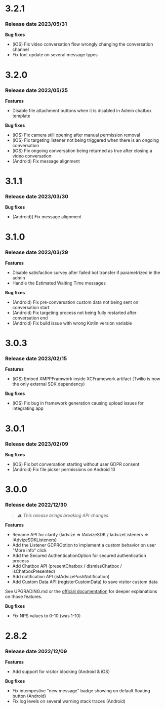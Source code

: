 # 3.2.1

### Release date 2023/05/31

**Bug fixes**

- (iOS) Fix video conversation flow wrongly changing the conversation channel
- Fix font update on several message types

# 3.2.0

### Release date 2023/05/25

**Features**

- Disable file attachment buttons when it is disabled in Admin chatbox template

**Bug fixes**

- (iOS) Fix camera still opening after manual permission removal
- (iOS) Fix targeting listener not being triggered when there is an ongoing conversation
- (iOS) Fix ongoing conversation being returned as true after closing a video conversation
- (Android) Fix message alignment

# 3.1.1

### Release date 2023/03/30

**Bug fixes**

- (Android)) Fix message alignment

# 3.1.0

### Release date 2023/03/29

**Features**

- Disable satisfaction survey after failed bot transfer if parametrized in the admin
- Handle the Estimated Waiting Time messages

**Bug fixes**

- (Android) Fix pre-conversation custom data not being sent on conversation start
- (Android) Fix targeting process not being fully restarted after conversation end
- (Android) Fix build issue with wrong Kotlin version variable

# 3.0.3

### Release date 2023/02/15

**Features**

- (iOS) Embed XMPPFramwork inside XCFramework artifact (Twilio is now the only external SDK dependency)

**Bug fixes**

- (iOS) Fix bug in framework generation causing upload issues for integrating app

# 3.0.1

### Release date 2023/02/09

**Bug fixes**

- (iOS) Fix bot conversation starting without user GDPR consent
- (Android) Fix file picker permissions on Android 13

# 3.0.0

### Release date 2022/12/30

> *⚠️ This release brings breaking API changes.*

**Features**

- Rename API for clarity (Iadvize => IAdvizeSDK / IadvizeListeners => IAdvizeSDKListeners)
- Add the Listener GDPROption to implement a custom behavior on user "More info" click
- Add the Secured AuthenticationOption for secured authentication process
- Add Chatbox API (presentChatbox / dismissChatbox / isChatboxPresented)
- Add notification API (isIAdvizePushNotification)
- Add Custom Data API (registerCustomData) to save visitor custom data

See UPGRADING.md or the [official documentation](https://developers.iadvize.com/documentation/mobile-sdk) for deeper explanations on those features.

**Bug fixes**

- Fix NPS values to 0-10 (was 1-10)

# 2.8.2

### Release date 2022/12/09

**Features**

- Add support for visitor blocking (Android & iOS)

**Bug fixes**

- Fix intempestive "new message" badge showing on default floating button (Android)
- Fix log levels on several warning stack traces (Android)
